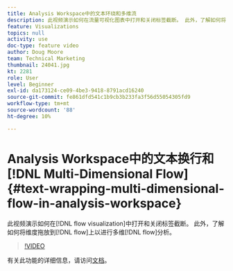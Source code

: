 ```yaml
---
title: Analysis Workspace中的文本环绕和多维流
description: 此视频演示如何在流量可视化图表中打开和关闭标签截断。 此外，了解如何将维度拖放到流量上以进行多维流量分析。
feature: Visualizations
topics: null
activity: use
doc-type: feature video
author: Doug Moore
team: Technical Marketing
thumbnail: 24041.jpg
kt: 2281
role: User
level: Beginner
exl-id: da173124-ce09-4be3-9418-8791acd16240
source-git-commit: fe861dfd541c1b9cb3b233fa3f56d55054305fd9
workflow-type: tm+mt
source-wordcount: '88'
ht-degree: 10%

---
```


# Analysis Workspace中的文本换行和[!DNL Multi-Dimensional Flow] {#text-wrapping-multi-dimensional-flow-in-analysis-workspace}

此视频演示如何在[!DNL flow visualization]中打开和关闭标签截断。 此外，了解如何将维度拖放到[!DNL flow]上以进行多维[!DNL flow]分析。

>[!VIDEO](https://video.tv.adobe.com/v/24041/?quality=12)

有关此功能的详细信息，请访问[文档](https://experienceleague.adobe.com/docs/analytics/analyze/analysis-workspace/visualizations/fallout/fallout-flow.html?lang=en)。

